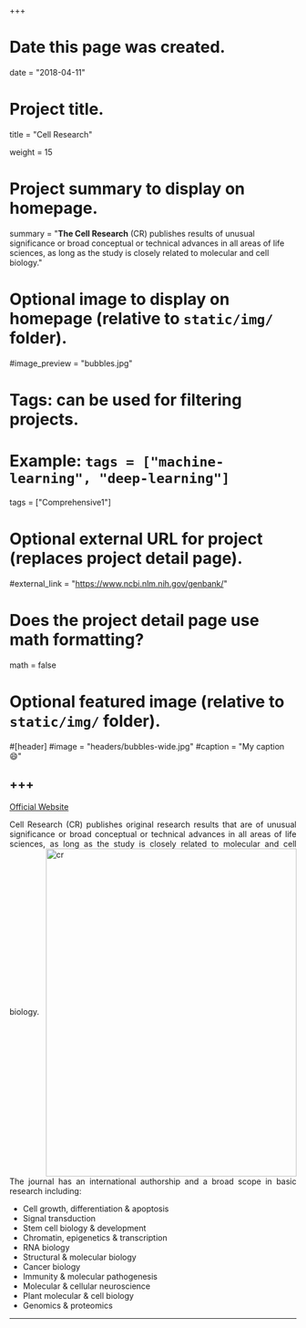+++
# Date this page was created.
date = "2018-04-11"

# Project title.
title = "Cell Research"

weight = 15
# Project summary to display on homepage.
summary = "**The Cell Research** (CR) publishes results of unusual significance or broad conceptual or technical advances in all areas of life sciences, as long as the study is closely related to molecular and cell biology."

# Optional image to display on homepage (relative to `static/img/` folder).
#image_preview = "bubbles.jpg"

# Tags: can be used for filtering projects.
# Example: `tags = ["machine-learning", "deep-learning"]`
tags = ["Comprehensive1"]

# Optional external URL for project (replaces project detail page).
#external_link = "https://www.ncbi.nlm.nih.gov/genbank/"

# Does the project detail page use math formatting?
math = false

# Optional featured image (relative to `static/img/` folder).
#[header]
#image = "headers/bubbles-wide.jpg"
#caption = "My caption :smile:"


+++
---
[Official Website](http://www.cell-research.com/index.asp)

<p align="justify">Cell Research (CR) publishes original research results that are of unusual significance or broad conceptual or technical advances in all areas of life sciences, as long as the study is closely related to molecular and cell biology.
<img src="/img/journal/com/cell_research.jpg" width = "440" height = "576" alt="cr" align=center />
The journal has an international authorship and a broad scope in basic research including:

* Cell growth, differentiation & apoptosis
* Signal transduction
* Stem cell biology & development
* Chromatin, epigenetics & transcription
* RNA biology
* Structural & molecular biology
* Cancer biology
* Immunity & molecular pathogenesis
* Molecular & cellular neuroscience
* Plant molecular & cell biology
* Genomics & proteomics

---